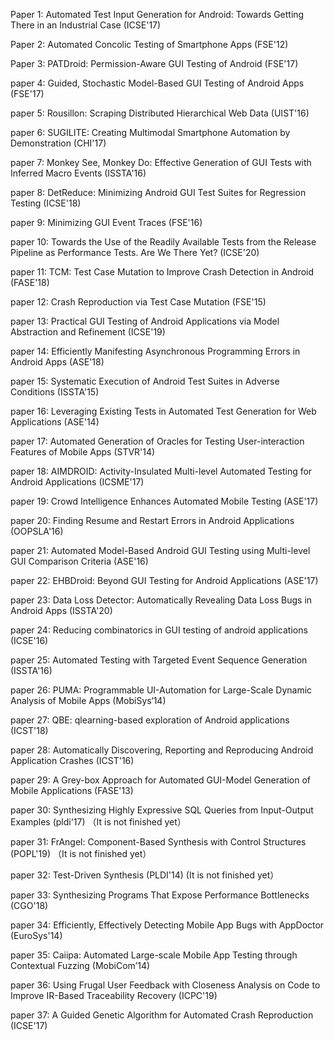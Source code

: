 Paper 1: Automated Test Input Generation for Android: Towards Getting There in an Industrial Case (ICSE'17)

Paper 2: Automated Concolic Testing of Smartphone Apps (FSE'12)

Paper 3: PATDroid: Permission-Aware GUI Testing of Android (FSE'17)

paper 4: Guided, Stochastic Model-Based GUI Testing of Android Apps (FSE'17)

paper 5: Rousillon: Scraping Distributed Hierarchical Web Data (UIST'16)

paper 6: SUGILITE: Creating Multimodal Smartphone Automation by Demonstration (CHI'17)

paper 7: Monkey See, Monkey Do: Effective Generation of GUI Tests with Inferred Macro Events (ISSTA'16)

paper 8: DetReduce: Minimizing Android GUI Test Suites for Regression Testing (ICSE'18)

paper 9: Minimizing GUI Event Traces (FSE'16)

paper 10: Towards the Use of the Readily Available Tests from the Release Pipeline as Performance Tests. Are We There Yet? (ICSE'20)

paper 11: TCM: Test Case Mutation to Improve Crash Detection in Android (FASE'18)

paper 12: Crash Reproduction via Test Case Mutation (FSE'15)

paper 13: Practical GUI Testing of Android Applications via Model Abstraction and Refinement (ICSE'19)

paper 14: Efficiently Manifesting Asynchronous Programming Errors in Android Apps (ASE'18)

paper 15: Systematic Execution of Android Test Suites in Adverse Conditions (ISSTA'15)

paper 16: Leveraging Existing Tests in Automated Test Generation for Web Applications (ASE'14)

paper 17: Automated Generation of Oracles for Testing User-interaction Features of Mobile Apps (STVR'14)

paper 18: AIMDROID: Activity-Insulated Multi-level Automated Testing for Android Applications (ICSME'17)

paper 19: Crowd Intelligence Enhances Automated Mobile Testing (ASE'17)

paper 20: Finding Resume and Restart Errors in Android Applications (OOPSLA'16)

paper 21: Automated Model-Based Android GUI Testing using Multi-level GUI Comparison Criteria (ASE'16)

paper 22: EHBDroid: Beyond GUI Testing for Android Applications (ASE'17)

paper 23: Data Loss Detector: Automatically Revealing Data Loss Bugs in Android Apps (ISSTA'20)

paper 24: Reducing combinatorics in GUI testing of android applications (ICSE'16)

paper 25: Automated Testing with Targeted Event Sequence Generation (ISSTA'16)

paper 26: PUMA: Programmable UI-Automation for Large-Scale Dynamic Analysis of Mobile Apps (MobiSys‘14)

paper 27: QBE: qlearning-based exploration of Android applications (ICST'18)

paper 28: Automatically Discovering, Reporting and Reproducing Android Application Crashes (ICST'16)

paper 29: A Grey-box Approach for Automated GUI-Model Generation of Mobile Applications (FASE'13)

paper 30: Synthesizing Highly Expressive SQL Queries from Input-Output Examples (pldi'17) （It is not finished yet）

paper 31: FrAngel: Component-Based Synthesis with Control Structures (POPL'19) （It is not finished yet）

paper 32: Test-Driven Synthesis (PLDI'14) (It is not finished yet）

paper 33: Synthesizing Programs That Expose Performance Bottlenecks (CGO'18)

paper 34: Efficiently, Effectively Detecting Mobile App Bugs with AppDoctor (EuroSys'14)

paper 35: Caiipa: Automated Large-scale Mobile App Testing through Contextual Fuzzing (MobiCom’14)

paper 36: Using Frugal User Feedback with Closeness Analysis on Code to Improve IR-Based Traceability Recovery (ICPC'19)

paper 37: A Guided Genetic Algorithm for Automated Crash Reproduction (ICSE'17)



